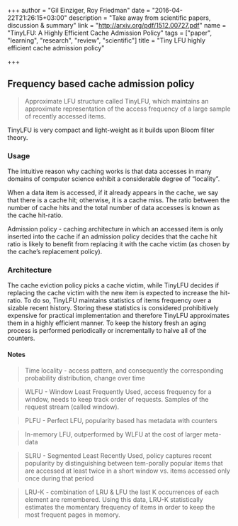 +++
author = "Gil Einziger, Roy Friedman"
date = "2016-04-22T21:26:15+03:00"
description = "Take away from scientific papers, discussion & summary"
link = "http://arxiv.org/pdf/1512.00727.pdf"
name = "TinyLFU: A Highly Efficient Cache Admission Policy"
tags = ["paper", "learning", "research", "review", "scientific"]
title = "Tiny LFU highly efficient cache admission policy"

+++

## Frequency based cache admission policy

> Approximate LFU structure called TinyLFU, which maintains an approximate representation of the access frequency of a large sample of recently accessed items.

TinyLFU is very compact and light-weight as it builds upon Bloom filter theory.

### Usage

The intuitive reason why caching works is that data accesses in many
domains of computer science exhibit a considerable degree of “locality”.

When a data item is accessed, if it already appears in the cache, we say that there is a cache hit; otherwise, it is a cache miss. The ratio between the number of cache hits and the total number of data accesses is known as the cache hit-ratio.

Admission policy - caching architecture in which an accessed item is only inserted into the cache if an admission policy decides that the cache hit ratio is likely to benefit from replacing it with the cache victim (as chosen by the cache’s replacement policy).

### Architecture

The cache eviction policy picks a cache victim, while TinyLFU decides if replacing the cache victim with the new item is expected to increase the hit-ratio.
To do so, TinyLFU maintains statistics of items frequency over a sizable recent history. Storing these statistics is considered prohibitively expensive for practical implementation and therefore TinyLFU approximates them in a highly efficient manner. To keep the history fresh an aging process is performed periodically or incrementally to halve all of the counters.


#### Notes

> Time locality - access pattern, and consequently the corresponding probability distribution, change over time

> WLFU - Window Least Frequently Used, access frequency for a window, needs to keep track order of requests. Samples of the request stream (called window).

> PLFU - Perfect LFU, popularity based has metadata with counters

> In-memory LFU, outperformed by WLFU at the cost of larger meta-data

> SLRU - Segmented Least Recently Used, policy captures recent popularity by distinguishing between tem-porally popular items that are accessed at least twice in a short window vs. items accessed only once during that period

> LRU-K - combination of LRU & LFU the last K occurrences of each element are remembered. Using this data, LRU-K statistically estimates the momentary frequency of items in order to keep the most frequent pages in memory.
